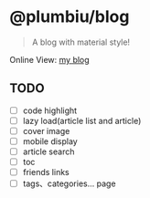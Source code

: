 # @plumbiu/blog

> A blog with material style!

Online View: [my blog](https://blog.plumbiu.top/)

## TODO

- [ ] code highlight
- [ ] lazy load(article list and article)
- [ ] cover image
- [ ] mobile display
- [ ] article search
- [ ] toc
- [ ] friends links
- [ ] tags、categories... page